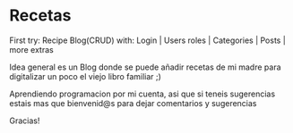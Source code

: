 # Recetas
First try: Recipe Blog(CRUD) with: Login | Users roles | Categories | Posts | more extras

Idea general es un Blog donde se puede añadir recetas de mi madre para digitalizar un poco el viejo libro familiar ;)

Aprendiendo programacion por mi cuenta, asi que si teneis sugerencias estais mas que bienvenid@s para dejar comentarios y sugerencias 

Gracias!
